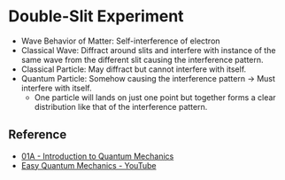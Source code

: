 # Double-Slit Experiment

* Wave Behavior of Matter: Self-interference of electron
* Classical Wave: Diffract around slits and interfere with instance of the same wave from the different slit causing the interference pattern.
* Classical Particle: May diffract but cannot interfere with itself.
* Quantum Particle: Somehow causing the interference pattern → Must interfere with itself.
  * One particle will lands on just one point but together forms a clear distribution like that of the interference pattern.

## Reference

* [01A - Introduction to Quantum Mechanics](../../../../00%20-%20Summary/SCCH105%20-%20General%20Chemistry/01A%20-%20Introduction%20to%20Quantum%20Mechanics.md)
* [Easy Quantum Mechanics - YouTube](https://youtu.be/7u_UQG1La1o)
